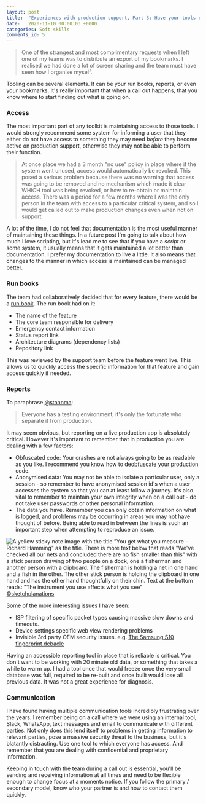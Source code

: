 ```yaml
---
layout: post
title:  "Experiences with production support, Part 3: Have your tools ready"
date:   2020-11-10 00:00:03 +0000
categories: Soft skills
comments_id: 5
---
```


> One of the strangest and most complimentary requests when I left one of my teams was to distribute an export of my bookmarks. I realised we had done a lot of screen sharing and the team must have seen how I organise myself.

Tooling can be several elements. It can be your run books, reports, or even your bookmarks. It's really important that when a call out happens, that you know where to start finding out what is going on.

### Access

The most important part of any toolkit is maintaining access to those tools. I would strongly recommend some system for informing a user that they either do not have access to something they may need *before* they become active on production support, otherwise they may not be able to perform their function.

> At once place we had a 3 month "no use" policy in place where if the system went unused, access would automatically be revoked. This posed a serious problem because there was no warning that access was going to be removed and no mechanism which made it clear WHICH tool was being revoked, or how to re-obtain or maintain access. There was a period for a few months where I was the only person in the team with access to a particular critical system, and so I would get called out to make production changes even when not on support.

A lot of the time, I do not feel that documentation is the most useful manner of maintaining these things. In a future post I'm going to talk about how much I love scripting, but it's lead me to see that if you have a *script* or some system, it usually means that it gets maintained a lot better than documentation. I prefer my documentation to live a little. It also means that changes to the manner in which access is maintained can be managed better.

### Run books

The team had collaboratively decided that for every feature, there would be a [run book][RUNBOOK]. The run book had on it:
 - The name of the feature
 - The core team responsible for delivery
 - Emergency contact information
 - Status report link
 - Architecture diagrams (dependency lists)
 - Repository link

This was reviewed by the support team before the feature went live. This allows us to quickly access the specific information for that feature and gain access quickly if needed.

### Reports

To paraphrase [@stahnma][TESTINGQUOTE]:

> Everyone has a testing environment, it's only the fortunate who separate it from production.

It may seem obvious, but reporting on a live production app is absolutely critical. However it's important to remember that in production you are dealing with a few factors:
 - Obfuscated code: Your crashes are not always going to be as readable as you like. I recommend you know how to [deobfuscate][DEOBFUSCATE] your production code.
 - Anonymised data: You may not be able to isolate a particular user, only a session - so remember to have anonymised session id's when a user accesses the system so that you can at least follow a journey. It's also vital to remember to maintain your own integrity when on a call out - do not take user passwords or other personal information.
 - The data you have. Remember you can only obtain information on what is logged, and problems may be occurring in areas you may not have thought of before. Being able to read in between the lines is such an important step when attempting to reproduce an issue.

![A yellow sticky note image with the title "You get what you measure - Richard Hamming" as the title. There is more text below that reads "We've checked all our nets and concluded there are no fish smaller than this" with a stick person drawing of two people on a dock, one a fisherman and another person with a clipboard. The fisherman is holding a net in one hand and a fish in the other. The other stick person is holding the clipboard in one hand and has the other hand thoughtfully on their chin. Text at the bottom reads: "The instrument you use affects what you see"][SKETPLANATIONSMEASURE]
[&copy;sketchplanations][SKETCHLINK]

Some of the more interesting issues I have seen:  
- ISP filtering of specific packet types causing massive slow downs and timeouts.
- Device settings specific web view rendering problems
- Invisible 3rd party OEM security issues. e.g. [The Samsung S10 fingerprint debacle][S10HACK]

Having an accessible reporting tool in place that is reliable is critical. You don't want to be working with 20 minute old data, or something that takes a while to warm up. I had a tool once that would freeze once the very small database was full, required to be re-built and once built would lose all previous data. It was not a great experience for diagnosis.

### Communication

I have found having multiple communication tools incredibly frustrating over the years. I remember being on a call where we were using an internal tool, Slack, WhatsApp, text messages and email to communicate with different parties. Not only does this lend itself to problems in getting information to relevant parties, pose a massive security threat to the business, but it's blatantly distracting. Use one tool to which everyone has access. And remember that you are dealing with confidential and proprietary information.

Keeping in touch with the team during a call out is essential, you'll be sending and receiving information at all times and need to be flexible enough to change focus at a moments notice. If you follow the primary / secondary model, know who your partner is and how to contact them quickly.

[RUNBOOK]: https://en.wikipedia.org/wiki/Runbook
[DEOBFUSCATE]: https://support.google.com/googleplay/android-developer/answer/9848633?hl=en-GB&visit_id=637405961451784697-1905723958&rd=1
[TESTINGQUOTE]: https://twitter.com/stahnma/status/634849376343429120
[S10HACK]: https://arstechnica.com/gadgets/2019/10/galaxy-s10-fingerprint-reader-defeated-by-screen-protectors-phone-cases/
[SKETCHLINK]: https://sketchplanations.com/you-get-what-you-measure
[SKETPLANATIONSMEASURE]: https://images.prismic.io/sketchplanations/391d6aec-df76-4ee9-8243-fa6bf9bab40a_SP+692+-+You+get+what+you+measure.png?w=1246 "You get what you measure"
